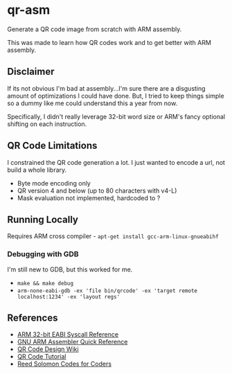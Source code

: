 # qr-asm

Generate a QR code image from scratch with ARM assembly.

This was made to learn how QR codes work and to get better with ARM assembly.

## Disclaimer

If its not obvious I'm bad at assembly...I'm sure there are a disgusting amount of optimizations I could have done. 
But, I tried to keep things simple so a dummy like me could understand this a year from now.

Specifically, I didn't really leverage 32-bit word size or ARM's fancy optional shifting on each instruction.

## QR Code Limitations

I constrained the QR code generation a lot. I just wanted to encode a url, not build a whole library.

- Byte mode encoding only
- QR version 4 and below (up to 80 characters with v4-L)
- Mask evaluation not implemented, hardcoded to ?

## Running Locally

Requires ARM cross compiler - `apt-get install gcc-arm-linux-gnueabihf`

### Debugging with GDB

I'm still new to GDB, but this worked for me.

- `make && make debug`
- `arm-none-eabi-gdb -ex 'file bin/qrcode' -ex 'target remote localhost:1234' -ex 'layout regs'`

## References

- [ARM 32-bit EABI Syscall Reference](https://chromium.googlesource.com/chromiumos/docs/+/master/constants/syscalls.md#arm-32_bit_EABI)
- [GNU ARM Assembler Quick Reference](https://www.ic.unicamp.br/~celio/mc404-2014/docs/gnu-arm-directives.pdf)
- [QR Code Design Wiki](https://en.wikipedia.org/wiki/QR_code#Design)
- [QR Code Tutorial](https://www.thonky.com/qr-code-tutorial/)
- [Reed Solomon Codes for Coders](https://en.wikiversity.org/wiki/Reed%E2%80%93Solomon_codes_for_coders)
